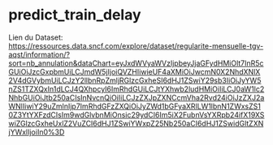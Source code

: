 # predict_train_delay

Lien du Dataset:
https://ressources.data.sncf.com/explore/dataset/regularite-mensuelle-tgv-aqst/information/?sort=nb_annulation&dataChart=eyJxdWVyaWVzIjpbeyJjaGFydHMiOlt7InR5cGUiOiJzcGxpbmUiLCJmdW5jIjoiQVZHIiwieUF4aXMiOiJwcmN0X2NhdXNlX2V4dGVybmUiLCJzY2llbnRpZmljRGlzcGxheSI6dHJ1ZSwiY29sb3IiOiJyYW5nZS1TZXQxIn1dLCJ4QXhpcyI6ImRhdGUiLCJtYXhwb2ludHMiOiIiLCJ0aW1lc2NhbGUiOiJtb250aCIsInNvcnQiOiIiLCJzZXJpZXNCcmVha2Rvd24iOiJzZXJ2aWNlIiwiY29uZmlnIjp7ImRhdGFzZXQiOiJyZWd1bGFyaXRlLW1lbnN1ZWxsZS10Z3YtYXFzdCIsIm9wdGlvbnMiOnsic29ydCI6Im5iX2FubnVsYXRpb24ifX19XSwiZGlzcGxheUxlZ2VuZCI6dHJ1ZSwiYWxpZ25Nb250aCI6dHJ1ZSwidGltZXNjYWxlIjoiIn0%3D
